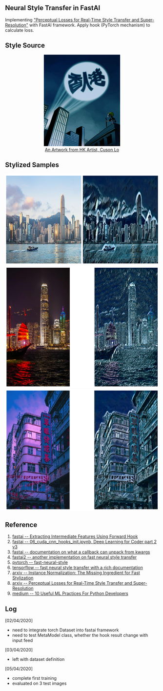 ## Neural Style Transfer in FastAI
Implementing ["Perceptual Losses for Real-Time Style Transfer and Super-Resolution"](https://arxiv.org/pdf/1603.08155.pdf) with FastAI framework. Apply hook (PyTorch mechanism) to calculate loss.

## Style Source
<div align='center'>

<img src = 'style/cuson_arts.jpg' height="300px">

<figcaption>
<div align='center'>
<a href="https://www.facebook.com/Cuson.LoChiKong/photos/t.657699147/2269082743183734/?type=3&theater">An Artwork from HK Artist, Cuson Lo
</a>
</div>
</figcaption>

</div>

## Stylized Samples     
<div align = 'center'>

<img src = 'asset/result1_v1.png' height = '300px'>
<img src = 'asset/result2_v1.png' height = '400px'>
<img src = 'asset/result3_v1.png' height = '400px'>

</div>

## Reference
1. [fastai -- Extracting Intermediate Features Using Forward Hook](https://github.com/TheShadow29/FAI-notes/blob/master/notebooks/Using-Forward-Hook-To-Save-Features.ipynb)
2. [fastai -- 06_cuda_cnn_hooks_init.ipynb, Deep Learning for Coder part 2 v3](https://github.com/fastai/course-v3/blob/master/nbs/dl2/06_cuda_cnn_hooks_init.ipynb)
3. [fastai -- documentation on what a callback can unpack from kwargs](https://docs.fast.ai/callback.html)
4. [fastai2 -- another implementation on fast neural style transfer](https://github.com/lgvaz/projects/blob/master/vision/style/coco.ipynb)
5. [pytorch -- fast-neural-style](https://github.com/pytorch/examples/tree/master/fast_neural_style)
6. [tensorflow -- fast neural style transfer with a rich documentation](https://github.com/lengstrom/fast-style-transfer)
7. [arxiv -- Instance Normalization: The Missing Ingredient for Fast Stylization](https://arxiv.org/abs/1607.08022)
8. [arxiv -- Perceptual Losses for Real-Time Style Transfer and Super-Resolution](https://arxiv.org/abs/1603.08155)
9. [medium -- 10 Useful ML Practices For Python Developers](https://medium.com/modern-nlp/10-great-ml-practices-for-python-developers-b089eefc18fc)

## Log
[02/04/2020]
- need to integrate torch Dataset into fastai framework
- need to test MetaModel class, whether the hook result change with input feed

[03/04/2020]
- left with dataset definition

[05/04/2020]
- complete first training
- evaluated on 3 test images